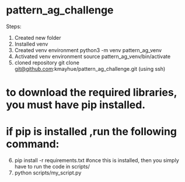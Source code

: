 # pattern_ag_challenge



Steps:

1. Created new folder 
2. Installed venv
3. Created venv environment 
  python3 -m venv pattern_ag_venv
4. Activated venv environment
  source pattern_ag_venv/bin/activate
5. cloned repository
  git clone git@github.com:kmayhue/pattern_ag_challenge.git (using ssh)
# to download the required libraries, you must have pip installed.
# if pip is installed ,run the following command:
6. pip install -r requirements.txt
#once this is installed, then you simply have to run the code in scripts/
7. python scripts/my_script.py
